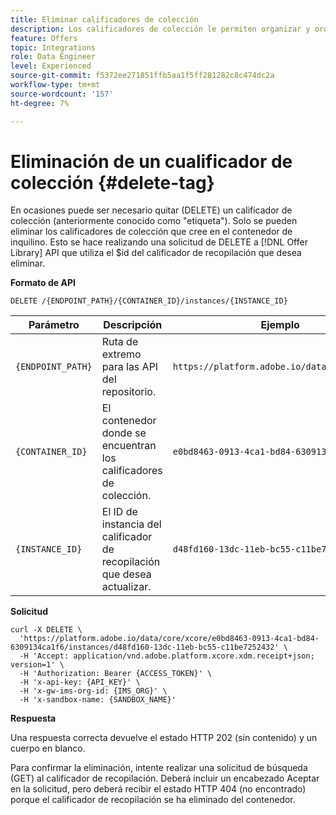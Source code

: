 ```yaml
---
title: Eliminar calificadores de colección
description: Los calificadores de colección le permiten organizar y ordenar mejor sus ofertas.
feature: Offers
topic: Integrations
role: Data Engineer
level: Experienced
source-git-commit: f5372ee271851ffb5aa1f5ff281282c8c474dc2a
workflow-type: tm+mt
source-wordcount: '157'
ht-degree: 7%

---
```



# Eliminación de un cualificador de colección {#delete-tag}

En ocasiones puede ser necesario quitar (DELETE) un calificador de colección (anteriormente conocido como &quot;etiqueta&quot;). Solo se pueden eliminar los calificadores de colección que cree en el contenedor de inquilino. Esto se hace realizando una solicitud de DELETE a [!DNL Offer Library] API que utiliza el $id del calificador de recopilación que desea eliminar.

**Formato de API**

```http
DELETE /{ENDPOINT_PATH}/{CONTAINER_ID}/instances/{INSTANCE_ID}
```

| Parámetro | Descripción | Ejemplo |
| --------- | ----------- | ------- |
| `{ENDPOINT_PATH}` | Ruta de extremo para las API del repositorio. | `https://platform.adobe.io/data/core/xcore/` |
| `{CONTAINER_ID}` | El contenedor donde se encuentran los calificadores de colección. | `e0bd8463-0913-4ca1-bd84-6309134ca1f6` |
| `{INSTANCE_ID}` | El ID de instancia del calificador de recopilación que desea actualizar. | `d48fd160-13dc-11eb-bc55-c11be7252432` |

**Solicitud**

```shell
curl -X DELETE \
  'https://platform.adobe.io/data/core/xcore/e0bd8463-0913-4ca1-bd84-6309134ca1f6/instances/d48fd160-13dc-11eb-bc55-c11be7252432' \
  -H 'Accept: application/vnd.adobe.platform.xcore.xdm.receipt+json; version=1' \
  -H 'Authorization: Bearer {ACCESS_TOKEN}' \
  -H 'x-api-key: {API_KEY}' \
  -H 'x-gw-ims-org-id: {IMS_ORG}' \
  -H 'x-sandbox-name: {SANDBOX_NAME}'
```

**Respuesta**

Una respuesta correcta devuelve el estado HTTP 202 (sin contenido) y un cuerpo en blanco.

Para confirmar la eliminación, intente realizar una solicitud de búsqueda (GET) al calificador de recopilación. Deberá incluir un encabezado Aceptar en la solicitud, pero deberá recibir el estado HTTP 404 (no encontrado) porque el calificador de recopilación se ha eliminado del contenedor.